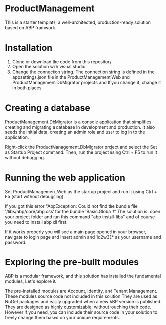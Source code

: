 # ProductManagement
This is a starter template, a well-architected, production-ready solution based on ABP framwork.

# Installation
1. Clone or download the code from this repository.
2. Open the solution with visual studio.
3. Change the connection string. The connection string is defined in the appsettings.json file 
in the ProductManagement.Web and ProductManagement.DbMigrator projects and If you change it, change it in both places

# Creating a database
ProductManagement.DbMigrator is a console application that simplifies creating and migrating a database in development
and production. It also seeds the initial data, creating an admin role and user to log in to the application.

Right-click the ProductManagement.DbMigrator project and select the 
Set as Startup Project command. Then, run the project using Ctrl + F5 to run it 
without debugging.

# Running the web application
Set ProductManagement.Web as the startup project and run it using Ctrl + F5 (start 
without debugging).

If you got this error "AbpException: Could not find the bundle file '/libs/abp/core/abp.css' for the bundle 'Basic.Global'!"
The solution is: open your project folder and run this command "abp install-libs" and of course you need to install abp cli first. 

If it works properly you will see a main page opened in your browser, navigate to login page and insert admin and 1q2w3E* as your username and password.

# Exploring the pre-built modules
ABP is a modular framework, and this solution has installed the fundamental modules, Let's explore it.

The pre-installed modules are Account, Identity, and Tenant Management. These modules source code not included in this solution They are used as NuGet packages and easily upgraded 
when a new ABP version is published. They are designed as highly customizable, without touching their code. However if you need, you can include their source code in your 
solution to freely change them based on your unique requirements.
